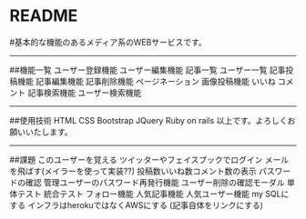 # README
#基本的な機能のあるメディア系のWEBサービスです。

***
##機能一覧
ユーザー登録機能
ユーザー編集機能
記事一覧
ユーザー一覧
記事投稿機能
記事編集機能
記事削除機能
ページネーション
画像投稿機能
いいね
コメント
記事検索機能
ユーザー検索機能

***
##使用技術
HTML CSS
Bootstrap
JQuery
Ruby on rails 
以上です。よろしくお願いいたします。

***
##課題
このユーザーを覚える
ツイッターやフェイスブックでログイン
メールを飛ばす(メイラーを使って実装??)
投稿数いいね数コメント数の表示
パスワードの確認
管理ユーザーのパスワード再発行機能
ユーザー削除の確認モーダル
単体テスト
統合テスト
フォロー機能
人気記事機能
人気ユーザー機能
my SQLにする
インフラはherokuではなくAWSにする
(記事自体をリンクにする)

